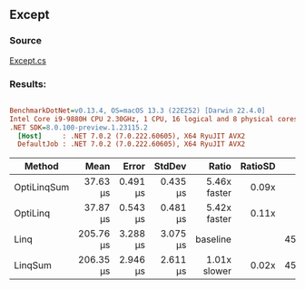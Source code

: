 ﻿## Except

### Source
[Except.cs](../../src/OptiLinq.Benchmark/Except.cs)

### Results:
``` ini

BenchmarkDotNet=v0.13.4, OS=macOS 13.3 (22E252) [Darwin 22.4.0]
Intel Core i9-9880H CPU 2.30GHz, 1 CPU, 16 logical and 8 physical cores
.NET SDK=8.0.100-preview.1.23115.2
  [Host]     : .NET 7.0.2 (7.0.222.60605), X64 RyuJIT AVX2
  DefaultJob : .NET 7.0.2 (7.0.222.60605), X64 RyuJIT AVX2


```
|      Method |      Mean |    Error |   StdDev |        Ratio | RatioSD |    Gen0 |    Gen1 |    Gen2 | Allocated |      Alloc Ratio |
|------------ |----------:|---------:|---------:|-------------:|--------:|--------:|--------:|--------:|----------:|-----------------:|
| OptiLinqSum |  37.63 μs | 0.491 μs | 0.435 μs | 5.46x faster |   0.09x |       - |       - |       - |      56 B |  5,144.268x less |
|    OptiLinq |  37.87 μs | 0.543 μs | 0.481 μs | 5.42x faster |   0.11x |       - |       - |       - |       8 B | 36,009.875x less |
|        Linq | 205.76 μs | 3.288 μs | 3.075 μs |     baseline |         | 45.4102 | 45.4102 | 45.4102 |  288079 B |                  |
|     LinqSum | 206.35 μs | 2.946 μs | 2.611 μs | 1.01x slower |   0.02x | 45.4102 | 45.4102 | 45.4102 |  288079 B |      1.000x more |
